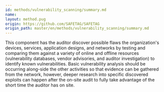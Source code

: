 ```yaml
---
id: methods/vulnerability_scanning/summary.md
name: 
layout: method.pug
origin: https://github.com/SAFETAG/SAFETAG
origin_path: master/en/methods/vulnerability_scanning/summary.md
---
```

This component has the auditor discover possible flaws the organization's devices, services, application designs, and networks by testing and comparing them against a variety of online and offline resources (vulnerability databases, vendor advisories, and auditor investigation) to identify known vulnerabilities. Basic vulnerability analysis should be occurring along-side the other activities so that evidence can be gathered from the network, however, deeper research into specific discovered exploits can happen after the on-site audit to fully take advantage of the short time the auditor has on site.


